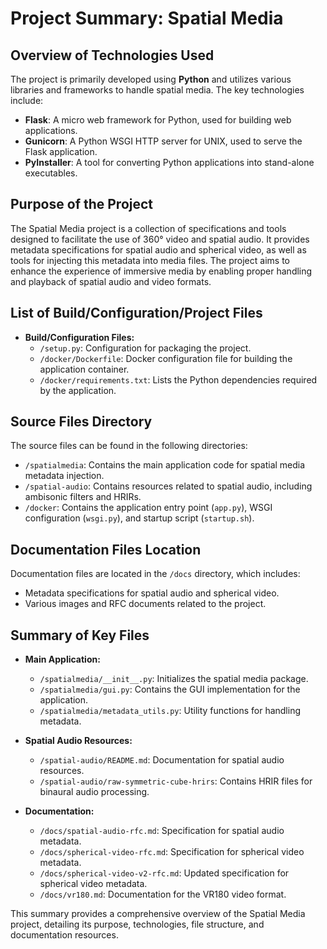 # Project Summary: Spatial Media

## Overview of Technologies Used
The project is primarily developed using **Python** and utilizes various libraries and frameworks to handle spatial media. The key technologies include:

- **Flask**: A micro web framework for Python, used for building web applications.
- **Gunicorn**: A Python WSGI HTTP server for UNIX, used to serve the Flask application.
- **PyInstaller**: A tool for converting Python applications into stand-alone executables.

## Purpose of the Project
The Spatial Media project is a collection of specifications and tools designed to facilitate the use of 360° video and spatial audio. It provides metadata specifications for spatial audio and spherical video, as well as tools for injecting this metadata into media files. The project aims to enhance the experience of immersive media by enabling proper handling and playback of spatial audio and video formats.

## List of Build/Configuration/Project Files
- **Build/Configuration Files:**
  - `/setup.py`: Configuration for packaging the project.
  - `/docker/Dockerfile`: Docker configuration file for building the application container.
  - `/docker/requirements.txt`: Lists the Python dependencies required by the application.

## Source Files Directory
The source files can be found in the following directories:
- `/spatialmedia`: Contains the main application code for spatial media metadata injection.
- `/spatial-audio`: Contains resources related to spatial audio, including ambisonic filters and HRIRs.
- `/docker`: Contains the application entry point (`app.py`), WSGI configuration (`wsgi.py`), and startup script (`startup.sh`).

## Documentation Files Location
Documentation files are located in the `/docs` directory, which includes:
- Metadata specifications for spatial audio and spherical video.
- Various images and RFC documents related to the project.

## Summary of Key Files
- **Main Application:**
  - `/spatialmedia/__init__.py`: Initializes the spatial media package.
  - `/spatialmedia/gui.py`: Contains the GUI implementation for the application.
  - `/spatialmedia/metadata_utils.py`: Utility functions for handling metadata.
  
- **Spatial Audio Resources:**
  - `/spatial-audio/README.md`: Documentation for spatial audio resources.
  - `/spatial-audio/raw-symmetric-cube-hrirs`: Contains HRIR files for binaural audio processing.
  
- **Documentation:**
  - `/docs/spatial-audio-rfc.md`: Specification for spatial audio metadata.
  - `/docs/spherical-video-rfc.md`: Specification for spherical video metadata.
  - `/docs/spherical-video-v2-rfc.md`: Updated specification for spherical video metadata.
  - `/docs/vr180.md`: Documentation for the VR180 video format.

This summary provides a comprehensive overview of the Spatial Media project, detailing its purpose, technologies, file structure, and documentation resources.